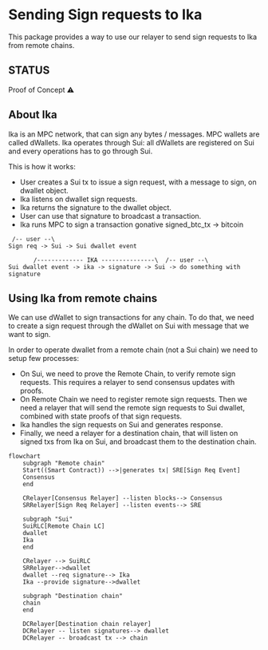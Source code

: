 # Sending Sign requests to Ika

This package provides a way to use our relayer to send sign requests to Ika from remote chains.

## STATUS

Proof of Concept ⚠️

## About Ika

Ika is an MPC network, that can sign any bytes / messages. MPC wallets are called dWallets. Ika operates through Sui: all dWallets are registered on Sui and every operations has to go through Sui.

This is how it works:

- User creates a Sui tx to issue a sign request, with a message to sign, on dwallet object.
- Ika listens on dwallet sign requests.
- Ika returns the signature to the dwallet object.
- User can use that signature to broadcast a transaction.
- Ika runs MPC to sign a transaction gonative signed_btc_tx -> bitcoin

```text
 /-- user --\
Sign req -> Sui -> Sui dwallet event

       /------------- IKA ---------------\  /-- user --\
Sui dwallet event -> ika -> signature -> Sui -> do something with signature
```

## Using Ika from remote chains

We can use dWallet to sign transactions for any chain. To do that, we need to create a sign request through the dWallet on Sui with message that we want to sign.

In order to operate dwallet from a remote chain (not a Sui chain) we need to setup few processes:

- On Sui, we need to prove the Remote Chain, to verify remote sign requests. This requires a relayer to send consensus updates with proofs.
- On Remote Chain we need to register remote sign requests. Then we need a relayer that will send the remote sign requests to Sui dwallet, combined with state proofs of that sign requests.
- Ika handles the sign requests on Sui and generates response.
- Finally, we need a relayer for a destination chain, that will listen on signed txs from Ika on Sui, and broadcast them to the destination chain.

```mermaid
flowchart 
    subgraph "Remote chain"
    Start((Smart Contract)) -->|generates tx| SRE[Sign Req Event]
    Consensus
    end

    CRelayer[Consensus Relayer] --listen blocks--> Consensus
    SRRelayer[Sign Req Relayer] --listen events--> SRE

    subgraph "Sui"
    SuiRLC[Remote Chain LC] 
    dwallet
    Ika
    end

    CRelayer --> SuiRLC
    SRRelayer-->dwallet
    dwallet --req signature--> Ika
    Ika --provide signature-->dwallet

    subgraph "Destination chain"
    chain
    end

    DCRelayer[Destination chain relayer]
    DCRelayer -- listen signatures--> dwallet 
    DCRelayer -- broadcast tx --> chain
```
